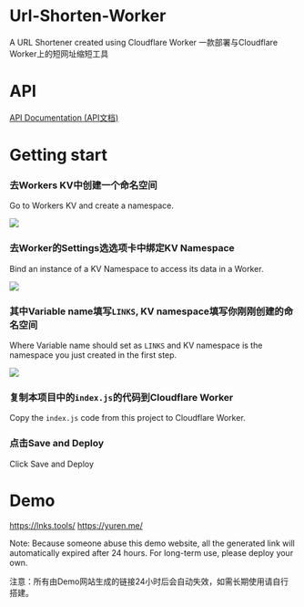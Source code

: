 # Url-Shorten-Worker
A URL Shortener created using Cloudflare Worker
一款部署与Cloudflare Worker上的短网址缩短工具

# API

[API Documentation (API文档)](API.md)

# Getting start
### 去Workers KV中创建一个命名空间

Go to Workers KV and create a namespace.

<img src="https://cdn.jsdelivr.net/npm/imst@0.0.4/20201205232805.png">

### 去Worker的Settings选选项卡中绑定KV Namespace

Bind an instance of a KV Namespace to access its data in a Worker.

<img src="https://cdn.jsdelivr.net/npm/imst@0.0.4/20201205232536.png">

### 其中Variable name填写`LINKS`, KV namespace填写你刚刚创建的命名空间

Where Variable name should set as `LINKS` and KV namespace is the namespace you just created in the first step.

<img src="https://cdn.jsdelivr.net/npm/imst@0.0.4/20201205232704.png">

### 复制本项目中的`index.js`的代码到Cloudflare Worker 

Copy the `index.js` code from this project to Cloudflare Worker. 

### 点击Save and Deploy

Click Save and Deploy

# Demo
https://lnks.tools/
https://yuren.me/
 
Note: Because someone abuse this demo website, all the generated link will automatically expired after 24 hours. For long-term use, please deploy your own.

注意：所有由Demo网站生成的链接24小时后会自动失效，如需长期使用请自行搭建。
